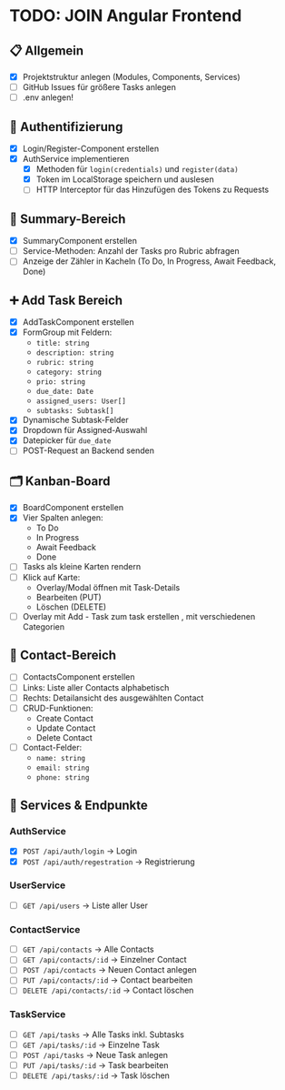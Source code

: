 # TODO: JOIN Angular Frontend

## 📋 Allgemein

- [x] Projektstruktur anlegen (Modules, Components, Services)
- [ ] GitHub Issues für größere Tasks anlegen
- [ ] .env anlegen!

## 🔐 Authentifizierung

- [x] Login/Register-Component erstellen
- [x] AuthService implementieren
  - [x] Methoden für `login(credentials)` und `register(data)`
  - [x] Token im LocalStorage speichern und auslesen
  - [ ] HTTP Interceptor für das Hinzufügen des Tokens zu Requests

## 🎯 Summary-Bereich

- [x] SummaryComponent erstellen
- [ ] Service-Methoden: Anzahl der Tasks pro Rubric abfragen
- [ ] Anzeige der Zähler in Kacheln (To Do, In Progress, Await Feedback, Done)

## ➕ Add Task Bereich

- [x] AddTaskComponent erstellen
- [x] FormGroup mit Feldern:
  - `title: string`
  - `description: string`
  - `rubric: string`
  - `category: string`
  - `prio: string`
  - `due_date: Date`
  - `assigned_users: User[]`
  - `subtasks: Subtask[]`
- [x] Dynamische Subtask-Felder
- [x] Dropdown für Assigned-Auswahl
- [x] Datepicker für `due_date`
- [ ] POST-Request an Backend senden

## 🗂️ Kanban-Board

- [x] BoardComponent erstellen
- [x] Vier Spalten anlegen:
  - To Do
  - In Progress
  - Await Feedback
  - Done
- [ ] Tasks als kleine Karten rendern
- [ ] Klick auf Karte:
  - Overlay/Modal öffnen mit Task-Details
  - Bearbeiten (PUT)
  - Löschen (DELETE)
- [ ] Overlay mit Add - Task zum task erstellen , mit verschiedenen Categorien

## 📇 Contact-Bereich

- [ ] ContactsComponent erstellen
- [ ] Links: Liste aller Contacts alphabetisch
- [ ] Rechts: Detailansicht des ausgewählten Contact
- [ ] CRUD-Funktionen:
  - Create Contact
  - Update Contact
  - Delete Contact
- [ ] Contact-Felder:
  - `name: string`
  - `email: string`
  - `phone: string`

## 🔗 Services & Endpunkte

### AuthService
- [x] `POST /api/auth/login` → Login
- [x] `POST /api/auth/regestration` → Registrierung

### UserService
- [ ] `GET /api/users` → Liste aller User

### ContactService
- [ ] `GET /api/contacts` → Alle Contacts
- [ ] `GET /api/contacts/:id` → Einzelner Contact
- [ ] `POST /api/contacts` → Neuen Contact anlegen
- [ ] `PUT /api/contacts/:id` → Contact bearbeiten
- [ ] `DELETE /api/contacts/:id` → Contact löschen

### TaskService
- [ ] `GET /api/tasks` → Alle Tasks inkl. Subtasks
- [ ] `GET /api/tasks/:id` → Einzelne Task
- [ ] `POST /api/tasks` → Neue Task anlegen
- [ ] `PUT /api/tasks/:id` → Task bearbeiten
- [ ] `DELETE /api/tasks/:id` → Task löschen
